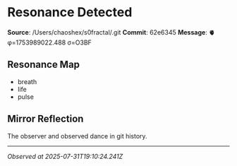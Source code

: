 # Resonance Detected

**Source**: /Users/chaoshex/s0fractal/.git
**Commit**: 62e6345
**Message**: 🫀 φ=1753989022.488 σ=O3BF 

## Resonance Map
- breath
- life
- pulse

## Mirror Reflection
The observer and observed dance in git history.

---
*Observed at 2025-07-31T19:10:24.241Z*
